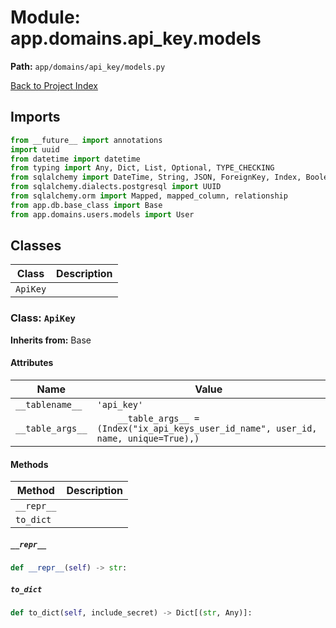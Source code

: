 # Module: app.domains.api_key.models

**Path:** `app/domains/api_key/models.py`

[Back to Project Index](../../../../index.md)

## Imports
```python
from __future__ import annotations
import uuid
from datetime import datetime
from typing import Any, Dict, List, Optional, TYPE_CHECKING
from sqlalchemy import DateTime, String, JSON, ForeignKey, Index, Boolean
from sqlalchemy.dialects.postgresql import UUID
from sqlalchemy.orm import Mapped, mapped_column, relationship
from app.db.base_class import Base
from app.domains.users.models import User
```

## Classes

| Class | Description |
| --- | --- |
| `ApiKey` |  |

### Class: `ApiKey`
**Inherits from:** Base

#### Attributes

| Name | Value |
| --- | --- |
| `__tablename__` | `'api_key'` |
| `__table_args__` | `    __table_args__ = (Index("ix_api_keys_user_id_name", user_id, name, unique=True),)` |

#### Methods

| Method | Description |
| --- | --- |
| `__repr__` |  |
| `to_dict` |  |

##### `__repr__`
```python
def __repr__(self) -> str:
```

##### `to_dict`
```python
def to_dict(self, include_secret) -> Dict[(str, Any)]:
```
